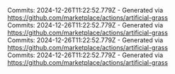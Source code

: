 Commits: 2024-12-26T11:22:52.779Z - Generated via https://github.com/marketplace/actions/artificial-grass
<br>
Commits: 2024-12-26T11:22:52.779Z - Generated via https://github.com/marketplace/actions/artificial-grass
<br>
Commits: 2024-12-26T11:22:52.779Z - Generated via https://github.com/marketplace/actions/artificial-grass
<br>
Commits: 2024-12-26T11:22:52.779Z - Generated via https://github.com/marketplace/actions/artificial-grass
<br>
